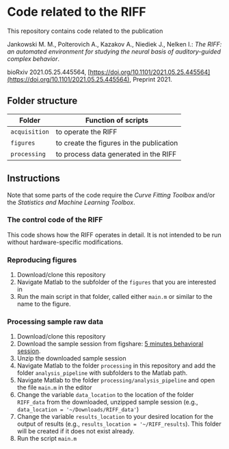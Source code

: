 # Code related to the RIFF

This repository contains code related to the publication

Jankowski M. M., Polterovich A., Kazakov A., Niediek J., Nelken I.: *The RIFF: an automated environment for studying the neural basis of auditory-guided complex behavior*.

bioRxiv 2021.05.25.445564, [https://doi.org/10.1101/2021.05.25.445564](https://doi.org/10.1101/2021.05.25.445564), Preprint 2021.
 

## Folder structure

| Folder | Function of scripts |
|--------|---------|
| `acquisition`| to operate the RIFF |
|`figures`| to create the figures in the publication|
|`processing` |  to process data generated in the RIFF |

## Instructions 
Note that some parts of the code require the *Curve Fitting Toolbox* and/or the *Statistics and Machine Learning Toolbox*.

### The control code of the RIFF
This code shows how the RIFF operates in detail. It is not intended to be run without hardware-specific modifications.

### Reproducing figures
1. Download/clone this repository
2. Navigate Matlab to the subfolder of the `figures` that you are interested in
3. Run the main script in that folder, called either `main.m` or similar to the name to the figure.

### Processing sample raw data
1. Download/clone this repository
2. Download the sample session from figshare: [5 minutes behavioral session](https://doi.org/10.6084/m9.figshare.15082971).
3. Unzip the downloaded sample session
4. Navigate Matlab to the folder `processing` in this repository and add the folder `analysis_pipeline` with subfolders to the Matlab path.
5. Navigate Matlab to the folder `processing/analysis_pipeline` and open the file `main.m` in the editor
6. Change the variable `data_location` to the location of the folder `RIFF_data` from the downloaded, unzipped sample session (e.g., `data_location = '~/Downloads/RIFF_data'`)
7. Change the variable `results_location` to your desired location for the output of results (e.g., `results_location = '~/RIFF_results`). This folder will be created if it does not exist already.
8. Run the script `main.m`
